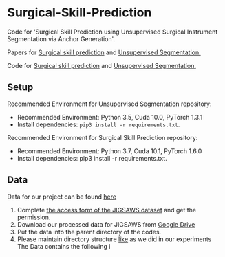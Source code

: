 # Surgical-Skill-Prediction

Code for 'Surgical Skill Prediction using Unsupervised Surgical Instrument Segmentation via Anchor Generation'.

Papers for [Surgical skill prediction](https://arxiv.org/abs/2106.01035) and [Unsupervised Segmentation.](https://arxiv.org/abs/2008.11946)

Code for [Surgical skill prediction](https://github.com/Finspire13/Towards-Unified-Surgical-Skill-Assessment) and [Unsupervised Segmentation.](https://github.com/finspire13/agsd-surgical-instrument-segmentation)


## Setup

Recommended Environment for Unsupervised Segmentation repository: 

* Recommended Environment: Python 3.5, Cuda 10.0, PyTorch 1.3.1
* Install dependencies: `pip3 install -r requirements.txt`.

Recommended Environment for Surgical Skill Prediction repository: 

* Recommended Environment: Python 3.7, Cuda 10.1, PyTorch 1.6.0
* Install dependencies: pip3 install -r requirements.txt.


## Data
Data for our project can be found [here](https://drive.google.com/drive/folders/1-JY1BFskqhO-u-RJDk1cTsM1EgDzuwwF?usp=sharing)

 1. Complete [the access form of the JIGSAWS dataset](https://cs.jhu.edu/~los/jigsaws/info.php) and get the permission.
 2. Download our processed data for JIGSAWS from [Google Drive](https://drive.google.com/drive/folders/1-JY1BFskqhO-u-RJDk1cTsM1EgDzuwwF?usp=sharing)
 3. Put the data into the parent directory of the codes.
 4. Please maintain directory structure [like](https://drive.google.com/drive/folders/1-JY1BFskqhO-u-RJDk1cTsM1EgDzuwwF?usp=sharing) as we did in our experiments
The Data contains the following i


